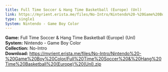 ```yaml
---
title: Full Time Soccer & Hang Time Basketball (Europe) (Unl)
link: https://myrient.erista.me/files/No-Intro/Nintendo%20-%20Game%20Boy%20Color/Full%20Time%20Soccer%20&%20Hang%20Time%20Basketball%20(Europe)%20(Unl).zip
type: single1
System: Nintendo - Game Boy Color
---
```

<b>Game:</b> Full Time Soccer & Hang Time Basketball (Europe) (Unl)<br>
<b>System:</b> Nintendo - Game Boy Color<br>
<b>Collection:</b> No-Intro<br>
<b>Download:</b> https://myrient.erista.me/files/No-Intro/Nintendo%20-%20Game%20Boy%20Color/Full%20Time%20Soccer%20&%20Hang%20Time%20Basketball%20(Europe)%20(Unl).zip